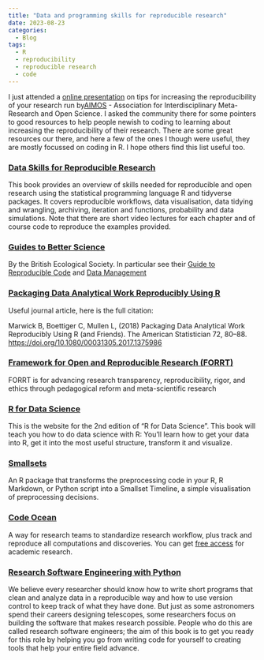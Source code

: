 ```yaml
---
title: "Data and programming skills for reproducible research"
date: 2023-08-23
categories:
  - Blog
tags:
  - R
  - reproducibility
  - reproducible research
  - code
---
```


I just attended a [online presentation](https://www.eventbrite.com/e/aimos-tip-talk-tickets-677719295657) on tips for increasing the reproducibility of your research run by[AIMOS](https://aimos.community/) - Association for Interdisciplinary Meta-Research and Open Science. I asked the community there for some pointers to good resources to help people newish to coding to learning about increasing the reproducibility of their research. There are some great resources our there, and here a few of the ones I though were useful, they are mostly focussed on coding in R. I hope others find this list useful too.


### [Data Skills for Reproducible Research](https://psyteachr.github.io/reprores-v3)
This book provides an overview of skills needed for reproducible and open research using the statistical programming language R and tidyverse packages. It covers reproducible workflows, data visualisation, data tidying and wrangling, archiving, iteration and functions, probability and data simulations. Note that there are short video lectures for each chapter and of course code to reproduce the examples provided.

### [Guides to Better Science](https://www.britishecologicalsociety.org/publications/guides-to/)
By the British Ecological Society. In particular see their [Guide to Reproducible Code](https://www.britishecologicalsociety.org/wp-content/uploads/2019/06/BES-Guide-Reproducible-Code-2019.pdf) and [Data Management](https://www.britishecologicalsociety.org/wp-content/uploads/2019/06/BES-Guide-Data-Management-2019.pdf)


### [Packaging Data Analytical Work Reproducibly Using R](https://dx.doi.org/10.1080/00031305.2017.1375986)
Useful journal article, here is the full citation:

Marwick B, Boettiger C, Mullen L, (2018) Packaging Data Analytical Work Reproducibly Using R (and Friends). The American Statistician 72, 80–88. https://doi.org/10.1080/00031305.2017.1375986

### [Framework for Open and Reproducible Research (FORRT)](https://forrt.org/)
FORRT is for advancing research transparency, reproducibility, rigor, and ethics through pedagogical reform and meta-scientific research


### [R for Data Science](https://r4ds.hadley.nz/)
This is the website for the 2nd edition of “R for Data Science”. This book will teach you how to do data science with R: You’ll learn how to get your data into R, get it into the most useful structure, transform it and visualize.


### [Smallsets](https://lydialucchesi.github.io/smallsets/)
An R package that transforms the preprocessing code in your R, R Markdown, or Python script into a Smallset Timeline, a simple visualisation of preprocessing decisions.



### [Code Ocean](https://codeocean.com/)
A way for research teams to standardize research workflow, plus track and reproduce all computations and discoveries. You can get [free access](https://codeocean.com/solution/academia/) for academic research.

### [Research Software Engineering with Python](https://merely-useful.tech/py-rse/)
We believe every researcher should know how to write short programs that clean and analyze data in a reproducible way and how to use version control to keep track of what they have done. But just as some astronomers spend their careers designing telescopes, some researchers focus on building the software that makes research possible. People who do this are called research software engineers; the aim of this book is to get you ready for this role by helping you go from writing code for yourself to creating tools that help your entire field advance.
